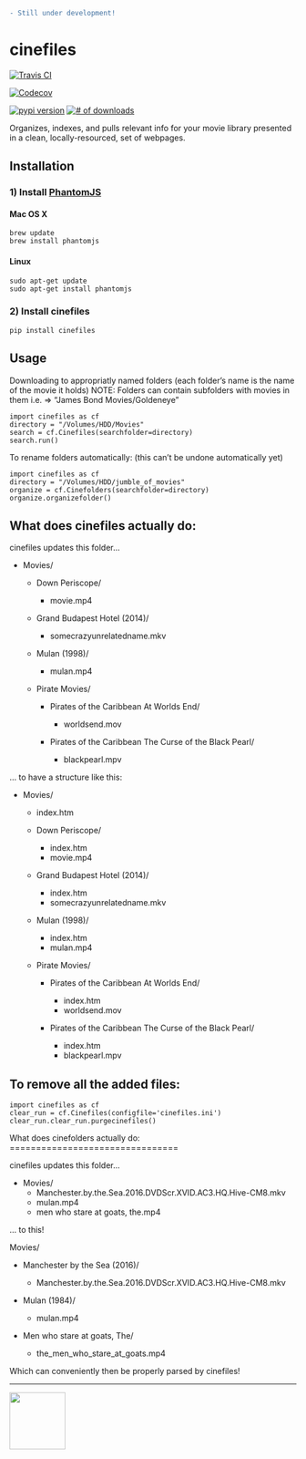 ```diff
- Still under development!
```


cinefiles
=========


[![Travis CI](https://travis-ci.org/hgibs/cinefiles.svg?branch=master)](https://travis-ci.org/hgibs/cinefiles)

[![Codecov](https://img.shields.io/codecov/c/github/hgibs/cinefiles/master.svg)](https://codecov.io/gh/hgibs/cinefiles/)

[![pypi version](https://img.shields.io/pypi/v/cinefiles.svg)](https://pypi.python.org/pypi/cinefiles)
[![# of downloads](https://img.shields.io/pypi/dm/cinefiles.svg)](https://pypi.python.org/pypi/cinefiles)


Organizes, indexes, and pulls relevant info for your movie library presented in a clean, locally-resourced, set of webpages.

Installation
------------

### 1) Install [PhantomJS]

#### Mac OS X

    brew update
    brew install phantomjs

#### Linux

    sudo apt-get update
    sudo apt-get install phantomjs

### 2) Install cinefiles

    pip install cinefiles

Usage
-----

Downloading to appropriatly named folders (each folder’s name is the name of the movie it holds) NOTE: Folders can contain subfolders with movies in them i.e. =&gt; “James Bond Movies/Goldeneye”

    import cinefiles as cf
    directory = "/Volumes/HDD/Movies"
    search = cf.Cinefiles(searchfolder=directory)
    search.run()

To rename folders automatically: (this can’t be undone automatically yet)

    import cinefiles as cf
    directory = "/Volumes/HDD/jumble_of_movies"
    organize = cf.Cinefolders(searchfolder=directory)
    organize.organizefolder()

What does cinefiles actually do:
--------------------------------

cinefiles updates this folder…

-   Movies/  
    -   Down Periscope/  
        -   movie.mp4

    -   Grand Budapest Hotel (2014)/  
        -   somecrazyunrelatedname.mkv

    -   Mulan (1998)/  
        -   mulan.mp4

    -   Pirate Movies/  
        -   Pirates of the Caribbean At Worlds End/  
            -   worldsend.mov

        -   Pirates of the Caribbean The Curse of the Black Pearl/  
            -   blackpearl.mpv

… to have a structure like this:

-   Movies/  
    -   index.htm
    -   Down Periscope/  
        -   index.htm
        -   movie.mp4

    -   Grand Budapest Hotel (2014)/  
        -   index.htm
        -   somecrazyunrelatedname.mkv

    -   Mulan (1998)/  
        -   index.htm
        -   mulan.mp4

    -   Pirate Movies/  
        -   Pirates of the Caribbean At Worlds End/  
            -   index.htm
            -   worldsend.mov

        -   Pirates of the Caribbean The Curse of the Black Pearl/  
            -   index.htm
            -   blackpearl.mpv

To remove all the added files:
------------------------------

    import cinefiles as cf
    clear_run = cf.Cinefiles(configfile='cinefiles.ini')
    clear_run.clear_run.purgecinefiles()

What does cinefolders actually do: ================================

cinefiles updates this folder…

-   Movies/  
    -   Manchester.by.the.Sea.2016.DVDScr.XVID.AC3.HQ.Hive-CM8.mkv
    -   mulan.mp4
    -   men who stare at goats, the.mp4

… to this!

Movies/  
-   Manchester by the Sea (2016)/  
    -   Manchester.by.the.Sea.2016.DVDScr.XVID.AC3.HQ.Hive-CM8.mkv

-   Mulan (1984)/  
    -   mulan.mp4

-   Men who stare at goats, The/  
    -   the\_men\_who\_stare\_at\_goats.mp4

Which can conveniently then be properly parsed by cinefiles!

--------------------

  [PhantomJS]: http://phantomjs.org/
[<img src="https://www.themoviedb.org/assets/static_cache/ef94b9673bbf5f1290718772d546bc30/images/v4/logos/powered-by-square-blue.svg" height="100" width="98">](https://www.themoviedb.org/)
